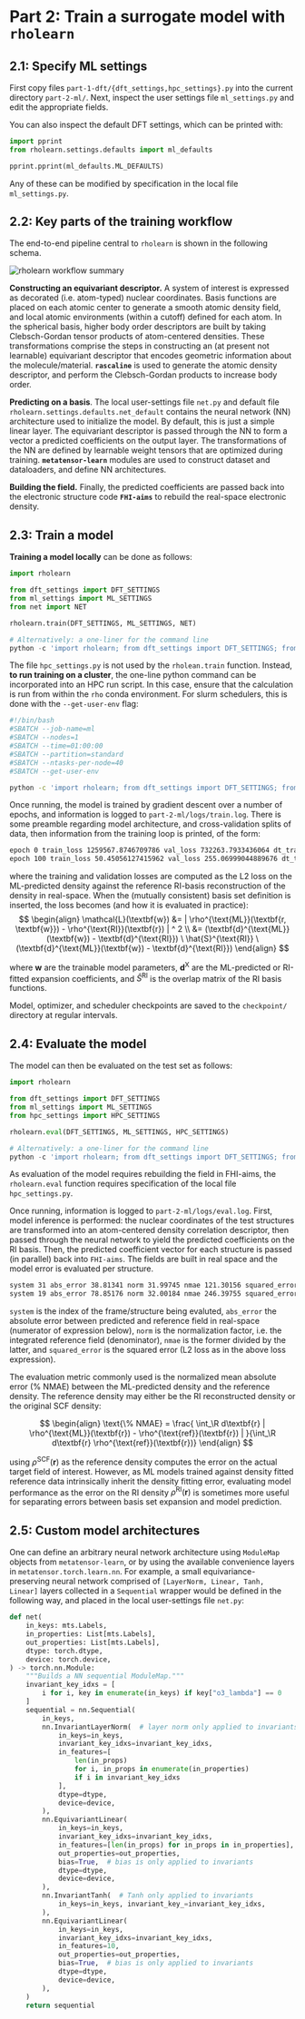 # Part 2: Train a surrogate model with `rholearn`

## 2.1: Specify ML settings

First copy files `part-1-dft/{dft_settings,hpc_settings}.py` into the current directory `part-2-ml/`. Next, inspect the user settings file `ml_settings.py` and edit the appropriate fields.

You can also inspect the default DFT settings, which can be printed with:
```python
import pprint
from rholearn.settings.defaults import ml_defaults

pprint.pprint(ml_defaults.ML_DEFAULTS)
```
Any of these can be modified by specification in the local file `ml_settings.py`.

## 2.2: Key parts of the training workflow

The end-to-end pipeline central to `rholearn` is shown in the following schema.

![rholearn workflow summary](../../../example/assets/rholearn.png)

**Constructing an equivariant descriptor.** A system of interest is expressed as decorated (i.e. atom-typed) nuclear coordinates. Basis functions are placed on each atomic center to generate a smooth atomic density field, and local atomic environments (within a cutoff) defined for each atom. In the spherical basis, higher body order descriptors are built by taking Clebsch-Gordan tensor products of atom-centered densities. These transformations comprise the steps in constructing an (at present not learnable) equivariant descriptor that encodes geometric information about the molecule/material. **`rascaline`** is used to generate the atomic density descriptor, and perform the Clebsch-Gordan products to increase body order.

**Predicting on a basis**. The local user-settings file `net.py` and default file `rholearn.settings.defaults.net_default` contains the neural network (NN) architecture used to initialize the model. By default, this is just a simple linear layer. The equivariant descriptor is passed through the NN to form a vector a predicted coefficients on the output layer. The transformations of the NN are defined by learnable weight tensors that are optimized during training. **`metatensor-learn`** modules are used to construct dataset and dataloaders, and define NN architectures.

**Building the field.** Finally, the predicted coefficients are passed back into the electronic structure code **`FHI-aims`** to rebuild the real-space electronic density.


## 2.3: Train a model

**Training a model locally** can be done as follows:

```python
import rholearn

from dft_settings import DFT_SETTINGS
from ml_settings import ML_SETTINGS
from net import NET

rholearn.train(DFT_SETTINGS, ML_SETTINGS, NET)

# Alternatively: a one-liner for the command line
python -c 'import rholearn; from dft_settings import DFT_SETTINGS; from ml_settings import ML_SETTINGS; from net import NET; rholearn.train(DFT_SETTINGS, ML_SETTINGS, NET);'
```

The file `hpc_settings.py` is not used by the `rholean.train` function. Instead, **to run training on a cluster**, the one-line python command can be incorporated into an HPC run script. In this case, ensure that the calculation is run from within the `rho` conda environment. For slurm schedulers, this is done with the `--get-user-env` flag:

```bash
#!/bin/bash
#SBATCH --job-name=ml
#SBATCH --nodes=1
#SBATCH --time=01:00:00
#SBATCH --partition=standard
#SBATCH --ntasks-per-node=40
#SBATCH --get-user-env

python -c 'import rholearn; from dft_settings import DFT_SETTINGS; from ml_settings import ML_SETTINGS; from net import NET; rholearn.train(DFT_SETTINGS, ML_SETTINGS, NET);'
```

Once running, the model is trained by gradient descent over a number of epochs, and information is logged to `part-2-ml/logs/train.log`. There is some preamble regarding model architecture, and cross-validation splits of data, then information from the training loop is printed, of the form:
```bash
epoch 0 train_loss 1259567.8746709786 val_loss 732263.7933436064 dt_train 0.492 dt_val 0.132 lr 0.1
epoch 100 train_loss 50.45056127415962 val_loss 255.06999044889676 dt_train 0.337 dt_val 0.128 lr 0.01
```
where the training and validation losses are computed as the L2 loss on the ML-predicted density against the reference RI-basis reconstruction of the density in real-space. When the (mutually consistent) basis set definition is inserted, the loss becomes (and how it is evaluated in practice):
$$
\begin{align}
\mathcal{L}(\textbf{w}) &= | \rho^{\text{ML}}(\textbf{r, \textbf{w}}) - \rho^{\text{RI}}(\textbf{r}) | ^ 2 \\
&= (\textbf{d}^{\text{ML}}(\textbf{w}) - \textbf{d}^{\text{RI}}) \ \hat{S}^{\text{RI}} \ (\textbf{d}^{\text{ML}}(\textbf{w}) - \textbf{d}^{\text{RI}})
\end{align}
$$

where $\textbf{w}$ are the trainable model parameters, $\textbf{d}^{\text{X}}$ are the ML-predicted or RI-fitted expansion coefficients, and $\hat{S}^{\text{RI}}$ is the overlap matrix of the RI basis functions.

Model, optimizer, and scheduler checkpoints are saved to the `checkpoint/` directory at regular intervals.


## 2.4: Evaluate the model

The model can then be evaluated on the test set as follows:

```python
import rholearn

from dft_settings import DFT_SETTINGS
from ml_settings import ML_SETTINGS
from hpc_settings import HPC_SETTINGS

rholearn.eval(DFT_SETTINGS, ML_SETTINGS, HPC_SETTINGS)

# Alternatively: a one-liner for the command line
python -c 'import rholearn; from dft_settings import DFT_SETTINGS; from ml_settings import ML_SETTINGS; from hpc_settings import HPC_SETTINGS; rholearn.eval(DFT_SETTINGS, ML_SETTINGS, HPC_SETTINGS);'
```
As evaluation of the model requires rebuilding the field in FHI-aims, the `rholearn.eval` function requires specification of the local file `hpc_settings.py`.

Once running, information is logged to `part-2-ml/logs/eval.log`. First, model inference is performed: the nuclear coordinates of the test structures are transformed into an atom-centered density correlation descriptor, then passed through the neural network to yield the predicted coefficients on the RI basis. Then, the predicted coefficient vector for each structure is passed (in parallel) back into `FHI-aims`. The fields are built in real space and the model error is evaluated per structure.

```bash
system 31 abs_error 38.81341 norm 31.99745 nmae 121.30156 squared_error 134.77636
system 19 abs_error 78.85176 norm 32.00184 nmae 246.39755 squared_error 1471.64144
```
`system` is the index of the frame/structure being evaluted, `abs_error` the absolute error between predicted and reference field in real-space (numerator of expression below), `norm` is the normalization factor, i.e. the integrated reference field (denominator), `nmae` is the former divided by the latter, and `squared_error` is the squared error (L2 loss as in the above loss expression).

The evaluation metric commonly used is the normalized mean absolute error (% NMAE) between the ML-predicted density and the reference density. The reference density may either be the RI reconstructed density or the original SCF density:

$$
\begin{align}
\text{\% NMAE} = \frac{ \int_\R d\textbf{r} | \rho^{\text{ML}}(\textbf{r}) - \rho^{\text{ref}}(\textbf{r}) | }{\int_\R d\textbf{r} \rho^{\text{ref}}(\textbf{r})}
\end{align}
$$

using $\rho^{\text{SCF}}(\textbf{r})$ as the reference density computes the error on the actual target field of interest. However, as ML models trained against density fitted reference data intrinsically inherit the density fitting error, evaluating model performance as the error on the RI density $\rho^{\text{RI}}(\textbf{r})$ is sometimes more useful for separating errors between basis set expansion and model prediction.


## 2.5: Custom model architectures

One can define an arbitrary neural network architecture using `ModuleMap` objects from `metatensor-learn`, or by using the available convenience layers in `metatensor.torch.learn.nn`. For example, a small equivariance-preserving neural network comprised of `[LayerNorm, Linear, Tanh, Linear]` layers collected in a `Sequential` wrapper would be defined in the following way, and placed in the local user-settings file `net.py`:

```python
def net(
    in_keys: mts.Labels,
    in_properties: List[mts.Labels],
    out_properties: List[mts.Labels],
    dtype: torch.dtype,
    device: torch.device,
) -> torch.nn.Module:
    """Builds a NN sequential ModuleMap."""
    invariant_key_idxs = [
        i for i, key in enumerate(in_keys) if key["o3_lambda"] == 0
    ]
    sequential = nn.Sequential(
        in_keys,
        nn.InvariantLayerNorm(  # layer norm only applied to invariants
            in_keys=in_keys,
            invariant_key_idxs=invariant_key_idxs,
            in_features=[
                len(in_props)
                for i, in_props in enumerate(in_properties)
                if i in invariant_key_idxs
            ],
            dtype=dtype,
            device=device,
        ),
        nn.EquivariantLinear(
            in_keys=in_keys,
            invariant_key_idxs=invariant_key_idxs,
            in_features=[len(in_props) for in_props in in_properties],
            out_properties=out_properties,
            bias=True,  # bias is only applied to invariants
            dtype=dtype,
            device=device,
        ),
        nn.InvariantTanh(  # Tanh only applied to invariants
            in_keys=in_keys, invariant_key_=invariant_key_idxs,
        ),
        nn.EquivariantLinear(
            in_keys=in_keys,
            invariant_key_idxs=invariant_key_idxs,
            in_features=10,
            out_properties=out_properties,
            bias=True,  # bias is only applied to invariants
            dtype=dtype,
            device=device,
        ),
    )
    return sequential
```
